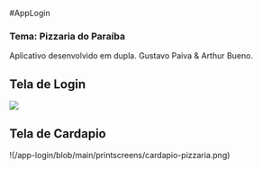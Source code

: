 #AppLogin
### Tema: Pizzaria do Paraíba

Aplicativo desenvolvido em dupla. Gustavo Paiva & Arthur Bueno.

## Tela de Login
<img src="gusrapaiva/printscreens/cardapio-pizzaria.png" >

## Tela de Cardapio
!(/app-login/blob/main/printscreens/cardapio-pizzaria.png)
